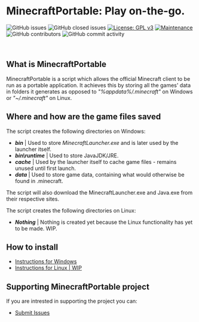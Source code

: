 # MinecraftPortable: Play on-the-go.
![GitHub issues](https://img.shields.io/github/issues/hemiipatu/minecraftportable?style=for-the-badge)
![GitHub closed issues](https://img.shields.io/github/issues-closed/hemiipatu/minecraftportable?style=for-the-badge)
[![License: GPL v3](https://img.shields.io/badge/license-gplv3-blue.svg?style=for-the-badge)](https://www.gnu.org/licenses/gpl-3.0)
[![Maintenance](https://img.shields.io/badge/maintained%3f-yes-green.svg?style=for-the-badge)](https://github.com/hemiipatu/minecraftportable/graphs/commit-activity)
![GitHub contributors](https://img.shields.io/github/contributors/hemiipatu/minecraftportable?style=for-the-badge)
![GitHub commit activity](https://img.shields.io/github/commit-activity/m/hemiipatu/minecraftportable?style=for-the-badge)

&nbsp;

## What is MinecraftPortable
MinecraftPortable is a script which allows the official Minecraft client to be run as a portable application. It achieves this by storing all the games' data in folders it generates as opposed to _"%appdata%/.minecraft"_ on Windows or _"~/.minecraft"_ on Linux.

## Where and how are the game files saved
The script creates the following directories on Windows:
 - **_bin_** | Used to store _MinecraftLauncher.exe_ and is later used by the launcher itself.
 - **_bin\runtime_** | Used to store JavaJDK/JRE.
 - **_cache_** | Used by the launcher itself to cache game files - remains unused until first launch.
 - **_data_** | Used to store game data, containing what would otherwise be found in .minecraft.
 
 The script will also download the MinecraftLauncher.exe and Java.exe from their respective sites.

 The script creates the following directories on Linux:
 - **_Nothing_** | Nothing is created yet because the Linux functionality has yet to be made. WIP.
  
## How to install
 - [Instructions for Windows](https://github.com/hemiipatu/MinecraftPortable/wiki/Installation-on-Windows-10.)
 - [Instructions for Linux | WIP]()

## Supporting MinecraftPortable project
If you are intrested in supporting the project you can:
 - [Submit Issues](https://github.com/hemiipatu/minecraftportable/issues/new)
